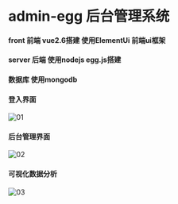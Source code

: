 # admin-egg 后台管理系统
#### front   前端  vue2.6搭建  使用ElementUi 前端ui框架
#### server  后端 使用nodejs  egg.js搭建
#### 数据库  使用mongodb
#### 登入界面
![01](https://user-images.githubusercontent.com/30886537/113469314-35d76c80-947f-11eb-8747-45d7a0ef093f.png)
#### 后台管理界面
![02](https://user-images.githubusercontent.com/30886537/113469352-733bfa00-947f-11eb-9cc4-db99bb22729a.png)
#### 可视化数据分析
![03](https://user-images.githubusercontent.com/30886537/113470373-a2566980-9487-11eb-976d-2978b14118b3.png)



